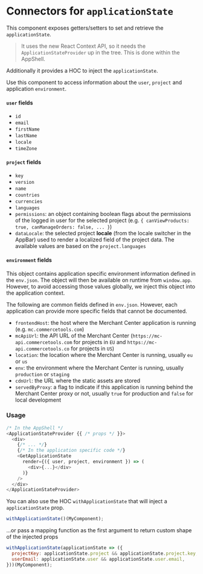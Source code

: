 # Connectors for `applicationState`

This component exposes getters/setters to set and retrieve the `applicationState`.

> It uses the new React Context API, so it needs the `ApplicationStateProvider` up in the tree. This is done within the AppShell.

Additionally it provides a HOC to inject the `applicationState`.

Use this component to access information about the `user`, `project` and application `environment`.

#### `user` fields

- `id`
- `email`
- `firstName`
- `lastName`
- `locale`
- `timeZone`

#### `project` fields

- `key`
- `version`
- `name`
- `countries`
- `currencies`
- `languages`
- `permissions`: an object containing boolean flags about the permissions of the logged in user for the selected project (e.g. `{ canViewProducts: true, canManageOrders: false, ... }`)
- `dataLocale`: the selected project **locale** (from the locale switcher in the AppBar) used to render a localized field of the project data. The available values are based on the `project.languages`

#### `environment` fields

This object contains application specific environment information defined in the `env.json`. The object will then be available on runtime from `window.app`. However, to avoid accessing those values globally, we inject this object into the application context.

The following are common fields defined in `env.json`. However, each application can provide more specific fields that cannot be documented.

- `frontendHost`: the host where the Merchant Center application is running (e.g. `mc.commercetools.com`)
- `mcApiUrl`: the API URL of the Merchant Center (`https://mc-api.commercetools.com` for projects in `EU` and `https://mc-api.commercetools.co` for projects in `US`)
- `location`: the location where the Merchant Center is running, usually `eu` or `us`
- `env`: the environment where the Merchant Center is running, usually `production` or `staging`
- `cdnUrl`: the URL where the static assets are stored
- `servedByProxy`: a flag to indicate if this application is running behind the Merchant Center proxy or not, usually `true` for production and `false` for local development

### Usage

```js
/* In the AppShell */
<ApplicationStateProvider {{ /* props */ }}>
  <div>
    {/* ... */}
    {/* In the application specific code */}
    <GetApplicationState
      render={({ user, project, environment }) => (
        <div>{...}</div>
      )}
    />
  </div>
</ApplicationStateProvider>
```

You can also use the HOC `withApplicationState` that will inject a `applicationState` prop.

```js
withApplicationState()(MyComponent);
```

...or pass a mapping function as the first argument to return custom shape of the injected props

```js
withApplicationState(applicationState => ({
  projectKey: applicationState.project && applicationState.project.key,
  userEmail: applicationState.user && applicationState.user.email,
}))(MyComponent);
```
